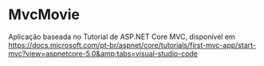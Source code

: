 # MvcMovie
Aplicação baseada no Tutorial de ASP.NET Core MVC, disponível em https://docs.microsoft.com/pt-br/aspnet/core/tutorials/first-mvc-app/start-mvc?view=aspnetcore-5.0&amp;tabs=visual-studio-code

